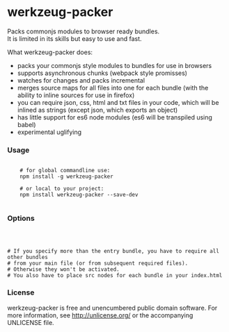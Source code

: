 # werkzeug-packer  

Packs commonjs modules to browser ready bundles.  
It is limited in its skills but easy to use and fast.  
  
What werkzeug-packer does:   
- packs your commonjs style modules to bundles for use in browsers
- supports asynchronous chunks (webpack style promisses)
- watches for changes and packs incremental
- merges source maps for all files into one for each bundle (with the ability to inline sources for use in firefox)
- you can require json, css, html and txt files in your code, which will be inlined as strings (except json, which exports an object)  
- has little support for es6 node modules (es6 will be transpiled using babel)
- experimental uglifying 
     
  
### Usage  
  
```coffee-script

    # for global commandline use:
    npm install -g werkzeug-packer
    
    # or local to your project:
    npm install werkzeug-packer --save-dev
    
```
  
### Options  

```coffee-script
      
            
            
# If you specify more than the entry bundle, you have to require all other bundles 
# from your main file (or from subsequent required files).
# Otherwise they won't be activated.
# You also have to place src nodes for each bundle in your index.html             
```
  
  
### License  

werkzeug-packer is free and unencumbered public domain software. For more information, see http://unlicense.org/ or the accompanying UNLICENSE file.



   

